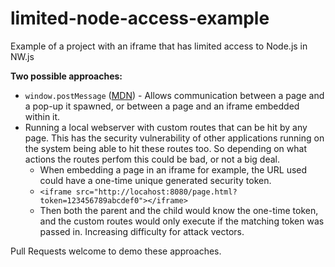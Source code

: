 # limited-node-access-example

Example of a project with an iframe that has limited access to Node.js in NW.js


**Two possible approaches:**

* `window.postMessage` ([MDN](https://developer.mozilla.org/en-US/docs/Web/API/Window/postMessage)) - Allows communication between a page and a pop-up it spawned, or between a page and an iframe embedded within it.
* Running a local webserver with custom routes that can be hit by any page. This has the security vulnerability of other applications running on the system being able to hit these routes too. So depending on what actions the routes perfom this could be bad, or not a big deal.
  * When embedding a page in an iframe for example, the URL used could have a one-time unique generated security token.
  * `<iframe src="http://locahost:8080/page.html?token=123456789abcdef0"></iframe>`
  * Then both the parent and the child would know the one-time token, and the custom routes would only execute if the matching token was passed in. Increasing difficulty for attack vectors.

Pull Requests welcome to demo these approaches.
